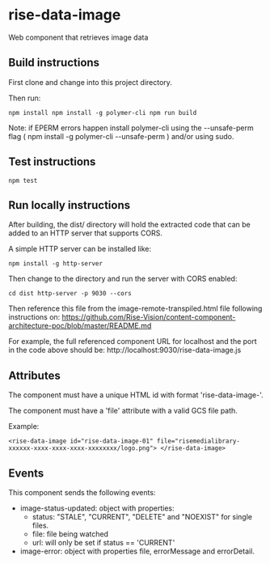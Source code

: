 # rise-data-image

Web component that retrieves image data

## Build instructions

First clone and change into this project directory.

Then run:

`
npm install
npm install -g polymer-cli
npm run build
`

Note: if EPERM errors happen install polymer-cli using the --unsafe-perm flag
( npm install -g polymer-cli --unsafe-perm ) and/or using sudo.

## Test instructions

`
npm test
`

## Run locally instructions

After building, the dist/ directory will hold the extracted code that can be
added to an HTTP server that supports CORS.

A simple HTTP server can be installed like:

`
npm install -g http-server
`

Then change to the directory and run the server with CORS enabled:

`
cd dist
http-server -p 9030 --cors
`

Then reference this file from the image-remote-transpiled.html file following
instructions on:
https://github.com/Rise-Vision/content-component-architecture-poc/blob/master/README.md

For example, the full referenced component URL for localhost and the port in
the code above should be: http://localhost:9030/rise-data-image.js

## Attributes

The component must have a unique HTML id with format 'rise-data-image-<NUMBER>'.

The component must have a 'file' attribute with a valid GCS file path.

Example:

`
<rise-data-image id="rise-data-image-01"
  file="risemedialibrary-xxxxxx-xxxx-xxxx-xxxx-xxxxxxxx/logo.png">
</rise-data-image>
`

## Events

This component sends the following events:

- image-status-updated: object with properties:
    - status: "STALE", "CURRENT", "DELETE" and "NOEXIST" for single files.
    - file: file being watched
    - url: will only be set if status == 'CURRENT'
- image-error: object with properties file, errorMessage and errorDetail.
